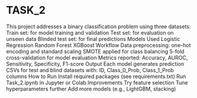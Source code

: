 # TASK_2

This project addresses a binary classification problem using three datasets:
Train set: for model training and validation
Test set: for evaluation on unseen data
Blinded test set: for final predictions
Models Used
Logistic Regression
Random Forest
XGBoost
Workflow
Data preprocessing: one-hot encoding and standard scaling
SMOTE applied for class balancing
5-fold cross-validation for model evaluation
Metrics reported: Accuracy, AUROC, Sensitivity, Specificity, F1-score
Output
Each model generates prediction CSVs for test and blind datasets with:
ID, Class_0_Prob, Class_1_Prob columns
How to Run
Install required packages (see requirements.txt)
Run Task_2.ipynb in Jupyter or Colab
Improvements
Try feature selection
Tune hyperparameters further
Add more models (e.g., LightGBM, stacking)


